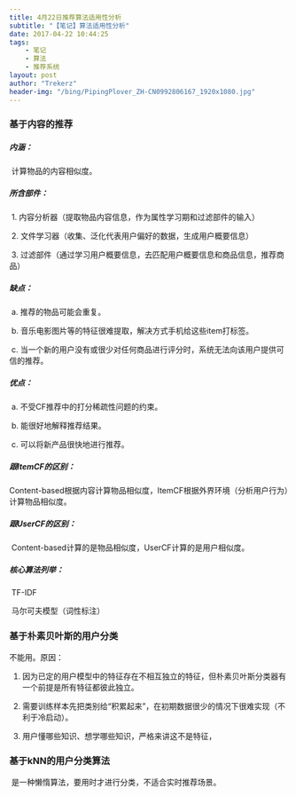 ```yaml
---
title: 4月22日推荐算法适用性分析
subtitle: "【笔记】算法适用性分析"
date: 2017-04-22 10:44:25
tags: 
	- 笔记
	- 算法
	- 推荐系统
layout: post
author: "Trekerz"
header-img: "/bing/PipingPlover_ZH-CN0992806167_1920x1080.jpg"
---
```




### **基于内容的推荐**

##### 内涵：

​       计算物品的内容相似度。

##### 所含部件：

​	1.    内容分析器（提取物品内容信息，作为属性学习期和过滤部件的输入）

​	2.    文件学习器（收集、泛化代表用户偏好的数据，生成用户概要信息）

​	3.    过滤部件（通过学习用户概要信息，去匹配用户概要信息和商品信息，推荐商品）

##### 缺点：

​	a.    推荐的物品可能会重复。

​	b.    音乐电影图片等的特征很难提取，解决方式手机给这些item打标签。

​	c.    当一个新的用户没有或很少对任何商品进行评分时，系统无法向该用户提供可信的推荐。

##### 优点：

​	a.    不受CF推荐中的打分稀疏性问题的约束。

​	b.    能很好地解释推荐结果。

​	c.    可以将新产品很快地进行推荐。

##### 跟ItemCF的区别：

​       Content-based根据内容计算物品相似度，ItemCF根据外界环境（分析用户行为）计算物品相似度。

##### 跟UserCF的区别：

​       Content-based计算的是物品相似度，UserCF计算的是用户相似度。

##### 核心算法列举：

​       TF-IDF

​       马尔可夫模型（词性标注）

 

### **基于朴素贝叶斯的用户分类**

不能用。原因：

1.    因为已定的用户模型中的特征存在不相互独立的特征，但朴素贝叶斯分类器有一个前提是所有特征都彼此独立。

2.    需要训练样本先把类别给“积累起来”，在初期数据很少的情况下很难实现（不利于冷启动）。

3.    用户懂哪些知识、想学哪些知识，严格来讲这不是特征，

 

### **基于kNN的用户分类算法**

​       是一种懒惰算法，要用时才进行分类，不适合实时推荐场景。

<br/>

<br/>